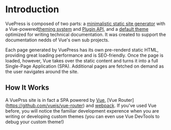 # Introduction


VuePress is composed of two parts: a [minimalistic static site generator](https://github.com/vuejs/vuepress/tree/master/packages/%40vuepress/core) with a Vue-powered[theming svstem](../theme/README.md) and [Plugin API](../plugin/README.md), and a [default theme](../theme/default-theme-config.md) optimized for writing technical documentation. It was created to support the documentation nedds of Vue's own sub projects.

Each page generated by VuePress has its own pre-renderd static HTML, providing great loading performance and is SEO-friendly. Once the page is loaded, however, Vue takes over the static content and turns it into a full Single-Page Application (SPA). Additional pages are fetched on demand as the user navigates around the site.

## How It Works

A VuePrss site is in fact a SPA powered by [Vue](http://vuejs.org/), [Vue Router] (https://github.com/vuejs/vue-router) and [webpack](http://webpack.js.org/). If you've used Vue before, you will notice the familiar development experence when you are writing or developing custom themes (you can even use Vue DevTools to debug your custom theme!)
